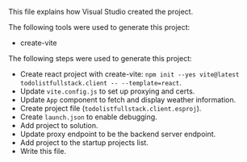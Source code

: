 This file explains how Visual Studio created the project.

The following tools were used to generate this project:
- create-vite

The following steps were used to generate this project:
- Create react project with create-vite: `npm init --yes vite@latest todolistfullstack.client -- --template=react`.
- Update `vite.config.js` to set up proxying and certs.
- Update `App` component to fetch and display weather information.
- Create project file (`todolistfullstack.client.esproj`).
- Create `launch.json` to enable debugging.
- Add project to solution.
- Update proxy endpoint to be the backend server endpoint.
- Add project to the startup projects list.
- Write this file.
